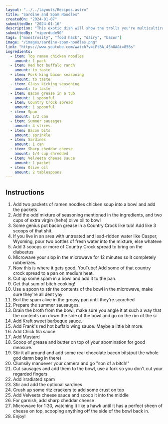 ```yaml
---
layout: "../../layouts/Recipes.astro"
title: "Sardine and Spam Noodles"
createdOn: "2024-01-07"
submittedOn: "2024-01-16"
description: "This exotic dish will show the trolls you're multicultiral"
submittedBy: "viperdude90"
tags: ["monstrosity", "food hack", "dairy", "bacon"]
image: "/images/sardine-spam-noodles.png"
link: "https://www.youtube.com/watch?v=iFtBA_4ShOA&t=856s"
ingredients:
  - item: Top ramen chicken noodles
    amount: 1 pack
  - item: Red hot buffalo ranch
    amount: to taste
  - item: Pork king bacon seasoning
    amount: to taste
  - item: Glass kicking seasoning
    amount: to taste
  - item: Bacon grease in a tub
    amount: 1 spoonful
  - item: Country Crock spread
    amount: 1 spoonful
  - item: Spam
    amount: 1/2 can
  - item: Summer sausages
    amount: 4 slices
  - item: Bacon bits
    amount: sprinkle
  - item: Sardines
    amount: 1 can
  - item: Sharp cheddar cheese
    amount: 1/4 cup shredded
  - item: Velveeta cheese sauce
    amount: 1 packet
  - item: Olive oil
    amount: 2 tablespoons
---
```


## Instructions

1. Add two packets of ramen noodles chicken soup into a bowl and add the packets
2. Add the odd mixture of seasoning mentioned in the ingredients, and two cups of extra virgin (hehe) olive oil to bowl
3. Some genius put bacon grease in a Country Crock like tub! Add like 3 scoops of that shit.
4. If you live in an area with untreated and lead-ridden water like Casper, Wyoming, pour two bottles of fresh water into the mixture, else whateve
5. Add 3 scoops or more of Country Crock spread to bring on the diabeetus
6. Microwave your slop in the microwave for 12 minutes so it completely rubberizes.
7. Now this is where it gets good, YouTube! Add some of that country crock spread to a pan on medium heat.
8. Cut up some spam in a bowl and add it to the pan.
9. Get that sum of bitch cooking!
10. Use a spoon to stir the contents of the bowl in the microwave, make sure they're all dent yay
11. Boil the spam alive in the greasy pan until they're scorched
12. Prepare the summer sausauges.
13. Drain the broth from the bowl, make sure you angle it at such a way that the contents run down the side of the bowl and go on the rim of the si
14. Add Kraft sweet barbeque sauce.
15. Add Frank's red hot buffalo wing sauce. Maybe a little bit more.
16. Add Chick fila sauce
17. Add Mustard
18. Scoop of grease and butter on top of your abomination for good measure.
19. Stir it all around and add some real chocolate bacon bits(put the whole god damn bag in there)
20. Clumsily manuever your camera and go "son of a bitch!"
21. Cut sausages and add them to the bowl, use a fork so you don't cut your regarded fingers
22. Add irradiated spam
23. Stir and add the optional sardines
24. Crush up some ritz crackers to add some crust on top
25. Add Velveeta cheese sauce and scoop it into the middle
26. For garnish, add sharp cheddar cheese
27. Microwave for 1:30, watching it like a hawk until it has a perfect sheen of cheese on top, scooping anything off the side of the bowl back in.
28. Enjoy!
